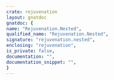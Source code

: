 ```yaml
---
crate: rejuvenation
layout: gnatdoc
gnatdoc: {
name: "Rejuvenation.Nested",
qualified_name: "Rejuvenation.Nested",
signature: "rejuvenation.nested",
enclosing: "rejuvenation",
is_private: false,
documentation: "",
documentation_snippet: "",
}
---
```

